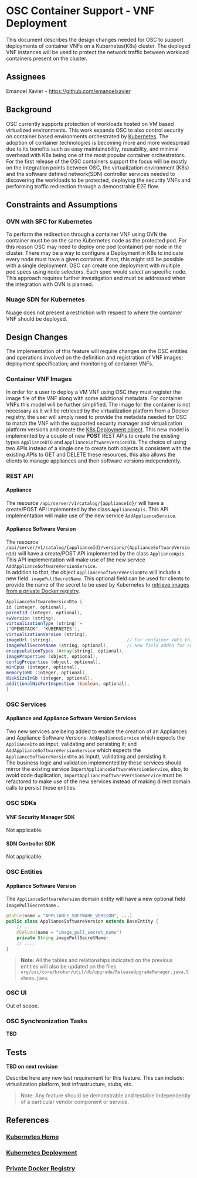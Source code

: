 # OSC Container Support - VNF Deployment
This document describes the design changes needed for OSC to support deployments of container VNFs on a Kubernetes(K8s) cluster.  The deployed VNF instances will be used to protect the network traffic between workload containers present on the cluster.  

## Assignees
Emanoel Xavier - https://github.com/emanoelxavier

## Background
OSC currently supports protection of workloads hosted on VM based virtualized environments. This work expands OSC to also control security on container based environments orchestrated by [Kubernetes](#kubernetes-home). The adoption of container technologies is becoming more and more widespread due to its benefits such as easy maintainability, reusability, and minimal overhead with K8s being one of the most popular container orchestrators.  
For the first release of the OSC containers support the focus will be mostly on the integration points between OSC, the virtualization environment (K8s) and the software defined network(SDN) controller services needed to discovering the workloads to be protected, deploying the security VNFs and performing traffic redirection through a demonstrable E2E flow.  

## Constraints and Assumptions

### OVN with SFC for Kubernetes
To perform the redirection through a container VNF using OVN the container must be on the same Kubernetes node as the protected pod. For this reason OSC may need to deploy one pod (container) per node in the cluster. There may be a way to configure a Deployment in K8s to indicate every node must have a given container. If not, this might still be possible with a single deployment: OSC can create one deployment with multiple pod specs using node selectors. Each spec would select an specific node. This approach requires further investigation and must be addressed when the integration with OVN is planned.  

### Nuage SDN for Kubernetes
Nuage does not present a restriction with respect to where the container VNF should be deployed. 


## Design Changes
The implementation of this feature will require changes on the OSC entities and operations involved on the definition and registration of VNF images; deployment specification; and monitoring of container VNFs. 

### Container VNF Images
In order for a user to deploy a VM VNF using OSC they must register the image file of the VNF along with some additional metadata. For container VNFs this model will be further simplified.  The image for the container is not necessary as it will be retrieved by the virtualization platform from a Docker registry, the user will simply need to provide the metadata needed for OSC to match the VNF with the supported security manager and virtualization platform versions and create the [K8s Deployment object](#kubernetes-deployment).
This new model is implemented by a couple of new **POST** REST APIs to create the existing types `ApplianceDTO` and `ApplianceSoftwareVersionDTO`. The choice of using two APIs instead of a single one to create both objects is consistent with the existing APIs to GET and DELETE these resources, this also allows the clients to manage appliances and their software versions independently.  

### REST API  

#### Appliance
The resource `/api/server/v1/catalog/{applianceId}/` will have a create/POST API implemented by the class `ApplianceApis`.  This API implementation will make use of the new service `AddApplianceService`.  


#### Appliance Software Version
The resource `/api/server/v1/catalog/{applianceId}/versions/{ApplianceSoftwareVersionId}` will have a create/POST API implemented by the class `ApplianceApis`.  This API implementation will make use of the new service `AddApplianceSoftwareVersionService`.  
In addition to that, the object `ApplianceSoftwareVersionDto` will include a new field: `imagePullSecretName`. This optional field can be used for clients to provide the name of the secret to be used by Kubernetes to [retrieve images from a private Docker registry](#private-docker-registry). 


```java
ApplianceSoftwareVersionDto {
id (integer, optional),
parentId (integer, optional),
swVersion (string),
virtualizationType (string) = 
['OPENSTACK', 'KUBERNETES'],
virtualizationVersion (string),
imageUrl (string),                            // For container VNFs this should be the Docker image name TODO: ref
imagePullSecretName (string, optional),       // New field added for container VNFS. Contains the name of the key used by the virtualization platform to pull the container images from a private registry.
encapsulationTypes (Array[string], optional),
imageProperties (object, optional),
configProperties (object, optional),
minCpus (integer, optional),
memoryInMb (integer, optional),
diskSizeInGb (integer, optional),
additionalNicForInspection (boolean, optional),
}
```


### OSC Services

#### Appliance and Appliance Software Version Services
Two new services are being added to enable the creation of an Appliances and Appliance Software Versions: `AddApplianceService` which expects the `ApplianceDto` as input, validating and persisting it; and `AddApplianceSoftwareVersionService` which expects the `ApplianceSoftwareVersionDto` as inputt, validating and persisting it.  
The business logic and validation implemented by these services should mirror the existing service `ImportApplianceSoftwareVersionService`, also, to avoid code duplication, `ImportApplianceSoftwareVersionService` must be refactored to make use of the new services instead of making direct domain calls to persist those entities.  

### OSC SDKs

#### VNF Security Manager SDK
Not applicable.

#### SDN Controller SDK
Not applicable.

### OSC Entities  
#### Appliance Software Version  
The `ApplianceSoftwareVersion` domain entity will have a new optional field `imagePullSecretName` .

```java
@Table(name = "APPLIANCE_SOFTWARE_VERSION", ...)
public class ApplianceSoftwareVersion extends BaseEntity {
	// ... 
	@Column(name = "image_pull_secret_name")
    private String imagePullSecretName;
	// ....
}
```  

	

> **Note:** All the tables and relationships indicated on the previous entities will also be updated on the files `org/osc/core/broker/util/db/upgrade/ReleaseUpgradeManager.java,Schema.java`.  

### OSC UI
Out of scope.

### OSC Synchronization Tasks
**TBD**

## Tests
**TBD on next revision**

Describe here any new test requirement for this feature. This can include: virtualization platform, test infrastructure, stubs, etc. 
> Note: Any feature should be demonstrable and testable independently of a particular vendor component or service. 

## References
### [Kubernetes Home](https://kubernetes.io)  
### [Kubernetes Deployment](https://kubernetes.io/docs/concepts/workloads/controllers/deployment/)  
### [Private Docker Registry](https://kubernetes.io/docs/tasks/configure-pod-container/pull-image-private-registry/)
